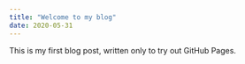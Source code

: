 ```yaml
---
title: "Welcome to my blog"
date: 2020-05-31
---
```

This is my first blog post, written only to try out GitHub Pages.
